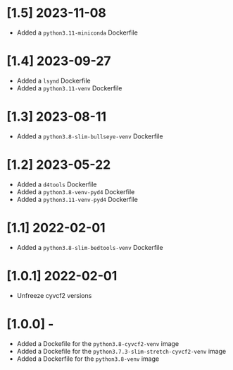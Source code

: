 # [1.5] 2023-11-08
- Added a `python3.11-miniconda` Dockerfile

# [1.4] 2023-09-27
- Added a `lsynd` Dockerfile
- Added a `python3.11-venv` Dockerfile

# [1.3] 2023-08-11
- Added a `python3.8-slim-bullseye-venv` Dockerfile

# [1.2] 2023-05-22
- Added a `d4tools` Dockerfile
- Added a `python3.8-venv-pyd4` Dockerfile
- Added a `python3.11-venv-pyd4` Dockerfile

# [1.1] 2022-02-01
- Added a `python3.8-slim-bedtools-venv` Dockerfile

# [1.0.1] 2022-02-01
- Unfreeze cyvcf2 versions

# [1.0.0] -
- Added a Dockefile for the `python3.8-cyvcf2-venv` image
- Added a Dockefile for the `python3.7.3-slim-stretch-cyvcf2-venv` image
- Added a Dockerfile for the `python3.8-venv` image
